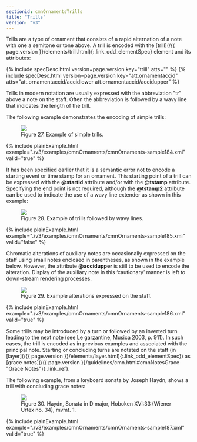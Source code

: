 ```yaml
---
sectionid: cmnOrnamentsTrills
title: "Trills"
version: "v3"
---
```




Trills are a type of ornament that consists of a rapid alternation of a note with
one a
semitone or tone above. A trill is encoded with the [trill](/{{ page.version }}/elements/trill.html){:.link_odd_elementSpec} element and
its attributes:



{% include specDesc.html version=page.version key="trill" atts="" %}
{% include specDesc.html version=page.version key="att.ornamentaccid" atts="att.ornamentaccid/accidlower att.ornamentaccid/accidupper" %}





Trills in modern notation are usually expressed with the abbreviation "tr" above a
note on
the staff. Often the abbreviation is followed by a wavy line that indicates the length
of the
trill.


The following example demonstrates the encoding of simple trills:

<figure class="figure">
   <img src="../../../../guidelines/v3/Images/modules/cmnOrnaments/ex_tr.png" class="img-responsive"></img>
   <figcaption class="figure-caption">Figure 27. Example of simple trills.</figcaption>
</figure>
{% include plainExample.html example="./v3/examples/cmnOrnaments/cmnOrnaments-sample184.xml" valid="true" %}


It has been specified earlier that it is a semantic error not to encode a starting
event or
time stamp for an ornament. This starting point of a trill can be expressed with the
**@startid** attribute and/or with the **@tstamp** attribute. Specifying the end
point is not required, although the **@tstamp2** attribute can be used to indicate the
use of a wavy line extender as shown in this example:


<figure class="figure">
   <img src="../../../../guidelines/v3/Images/modules/cmnOrnaments/ex_trill_wavy.png" class="img-responsive"></img>
   <figcaption class="figure-caption">Figure 28. Example of trills followed by wavy lines.</figcaption>
</figure>
{% include plainExample.html example="./v3/examples/cmnOrnaments/cmnOrnaments-sample185.xml" valid="false" %}


Chromatic alterations of auxiliary notes are occasionally expressed on the staff using
small
notes enclosed in parentheses, as shown in the example below. However, the attribute
**@accidupper** is still to be used to encode the alteration. Display of the auxiliary
note in this ‘cautionary’ manner is left to down-stream rendering
processes.


<figure class="figure">
   <img src="../../../../guidelines/v3/Images/modules/cmnOrnaments/ex_tr_accid.png" class="img-responsive"></img>
   <figcaption class="figure-caption">Figure 29. Example alterations expressed on the staff.</figcaption>
</figure>
{% include plainExample.html example="./v3/examples/cmnOrnaments/cmnOrnaments-sample186.xml" valid="true" %}


Some trills may be introduced by a turn or followed by an inverted turn leading to
the next
note (see 
<span class="bibl">Le garzantine, Musica 2003, p. 911</span>). In such cases, the trill is
encoded as in previous examples and associated with the principal note. Starting or
concluding
turns are notated on the staff (in [layer](/{{ page.version }}/elements/layer.html){:.link_odd_elementSpec}) as [grace notes](/{{ page.version }}/guidelines/cmn.html#cmnNotesGrace "Grace Notes"){:.link_ref}.


The following example, from a keyboard sonata by Joseph Haydn, shows a trill with
concluding
grace notes:


<figure class="figure">
   <img src="../../../../guidelines/v3/Images/modules/cmnOrnaments/ex_tr_grace.png" class="img-responsive"></img>
   <figcaption class="figure-caption">Figure 30. Haydn, Sonata in D major, Hoboken XVI:33 (Wiener Urtex no. 34), mvmt. 1.</figcaption>
</figure>
{% include plainExample.html example="./v3/examples/cmnOrnaments/cmnOrnaments-sample187.xml" valid="true" %}




